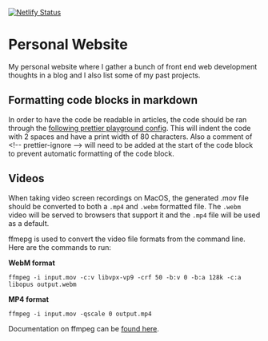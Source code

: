 [![Netlify Status](https://api.netlify.com/api/v1/badges/706d2e0c-095f-41f3-85aa-3f374f92686d/deploy-status)](https://app.netlify.com/sites/robertcooper/deploys)

# Personal Website

My personal website where I gather a bunch of front end web development thoughts in a blog and I also list some of my past projects.

## Formatting code blocks in markdown

In order to have the code be readable in articles, the code should be ran through the [following prettier playground config](https://prettier.io/playground/#N4Igxg9gdgLgprEAuEIA0IIAcYEtoDOyoAhgE5kQDuACuQkSiQG4S4Am6IARmSWAGs4MAMpZ+uKAHNkMMgFc4GABYwAtgBsA6stzwC4sHBEM9uZnoCeycASIZJBOGRg0+UtSWQAzEhqcYAFYEAB4AQnyCwiIkanAAMpJwPn4BIMEhIpJSGnAAivIQ8Cn+SiDiZE5kNjCWWHAEYGS4OFxYzbBaHDDKyAAcAAwY7RBOWnxYNu0NzszJGACOhfBu2IwgJAQAtFBwcOz7XGRwS7jHbiQeXki+pRhOariyCmUE2bkFRck3qWUwJNwuuwesgAEwYOQkXAabIAYQgak8Nig0HmIHkTgAKgDGLcnABffFAA). This will indent the code with 2 spaces and have a print width of 80 characters. Also a comment of \<!-- prettier-ignore --> will need to be added at the start of the code block to prevent automatic formatting of the code block.

## Videos

When taking video screen recordings on MacOS, the generated .mov file should be converted to both a `.mp4` and `.webm` formatted file. The `.webm` video will be served to browsers that support it and the `.mp4` file will be used as a default.

ffmepg is used to convert the video file formats from the command line. Here are the commands to run:

**WebM format**

```
ffmpeg -i input.mov -c:v libvpx-vp9 -crf 50 -b:v 0 -b:a 128k -c:a libopus output.webm
```

**MP4 format**

```
ffmpeg -i input.mov -qscale 0 output.mp4
```

Documentation on ffmpeg can be [found here](https://ffmpeg.org/ffmpeg.html).
